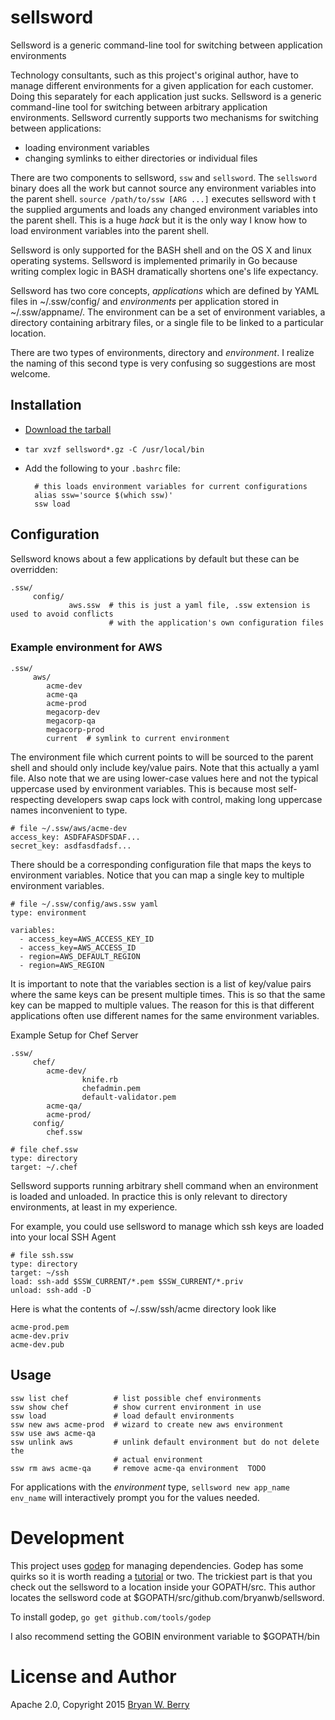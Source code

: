# sellsword

Sellsword is a generic command-line tool for switching between application environments

Technology consultants, such as this project's original author, have to manage different environments
for a given application for each customer. Doing this separately for each application just sucks. Sellsword
is a generic command-line tool for switching between arbitrary application environments. Sellsword
currently supports two mechanisms for switching between applications:

* loading environment variables
* changing symlinks to either directories or individual files

There are two components to sellsword, `ssw` and `sellsword`. The `sellsword` binary does all the
work but cannot source any environment variables into the parent shell. `source /path/to/ssw [ARG ...]`
executes sellsword with t the supplied arguments and loads any changed environment variables into
the parent shell. This is a huge *hack* but it is the only way I know how to load environment variables into the parent shell.

Sellsword is only supported for the BASH shell and on the OS X and linux operating systems. Sellsword is implemented primarily in Go because writing complex logic in BASH dramatically shortens one's life expectancy.

Sellsword has two core concepts, *applications* which are defined by YAML files in ~/.ssw/config/ and
*environments* per application stored in ~/.ssw/appname/. The environment can be a set of environment
variables, a directory containing arbitrary files, or a single file to be linked to a particular
location.

There are two types of environments, directory and *environment*. I realize the naming of this second type is very confusing so suggestions are most welcome.

## Installation

* [Download the tarball](https://github.com/bryanwb/sellsword/releases)
* `tar xvzf sellsword*.gz -C /usr/local/bin`
* Add the following to your `.bashrc` file:

        # this loads environment variables for current configurations
        alias ssw='source $(which ssw)'
        ssw load

## Configuration

Sellsword knows about a few applications by default but these can be overridden:

```
.ssw/
     config/
             aws.ssw  # this is just a yaml file, .ssw extension is used to avoid conflicts
                      # with the application's own configuration files
```


### Example environment for AWS

```
.ssw/
     aws/
        acme-dev
        acme-qa
        acme-prod
        megacorp-dev
        megacorp-qa
        megacorp-prod
        current  # symlink to current environment
```
        
The environment file which current points to will be sourced to the parent shell and should only include key/value pairs.
Note that this actually a yaml file. Also note that we are using lower-case values here and not the typical
uppercase used by environment variables. This is because most self-respecting developers swap caps lock
with control, making long uppercase names inconvenient to type.

```
# file ~/.ssw/aws/acme-dev
access_key: ASDFAFASDFSDAF...
secret_key: asdfasdfadsf...
```

There should be a corresponding configuration file that maps the keys to environment variables. Notice
that you can map a single key to multiple environment variables.

```
# file ~/.ssw/config/aws.ssw yaml
type: environment

variables:
  - access_key=AWS_ACCESS_KEY_ID
  - access_key=AWS_ACCESS_ID
  - region=AWS_DEFAULT_REGION
  - region=AWS_REGION
```

It is important to note that the variables section is a list of key/value pairs where the same keys
can be present multiple times. This is so that the same key can be mapped to multiple values. The
reason for this is that different applications often use different names for the same environment
variables.

Example Setup for Chef Server

```
.ssw/
     chef/
        acme-dev/
                knife.rb
                chefadmin.pem
                default-validator.pem
        acme-qa/
        acme-prod/
     config/
        chef.ssw
```

```
# file chef.ssw
type: directory
target: ~/.chef
```

Sellsword supports running arbitrary shell command when an environment is loaded and unloaded. In practice this
is only relevant to directory environments, at least in my experience.

For example, you could use sellsword to manage which ssh keys are loaded into your local SSH Agent

```
# file ssh.ssw
type: directory
target: ~/ssh
load: ssh-add $SSW_CURRENT/*.pem $SSW_CURRENT/*.priv
unload: ssh-add -D
```

Here is what the contents of ~/.ssw/ssh/acme directory look like

```
acme-prod.pem
acme-dev.priv
acme-dev.pub
```

## Usage

```
ssw list chef          # list possible chef environments
ssw show chef          # show current environment in use
ssw load               # load default environments
ssw new aws acme-prod  # wizard to create new aws environment
ssw use aws acme-qa
ssw unlink aws         # unlink default environment but do not delete the
                       # actual environment
ssw rm aws acme-qa     # remove acme-qa environment  TODO
```

For applications with the *environment* type, `sellsword new app_name env_name` will interactively prompt you
for the values needed.

# Development

This project uses [godep](https://github.com/tools/godep) for managing dependencies. Godep has some
quirks so it is worth reading a
[tutorial](https://blog.codeship.com/godep-dependency-management-in-golang/) or two. The trickiest
part is that you check out the sellsword to a location inside your GOPATH/src. This author locates
the sellsword code at $GOPATH/src/github.com/bryanwb/sellsword.

To install godep, `go get github.com/tools/godep`

I also recommend setting the GOBIN environment variable to $GOPATH/bin

# License and Author

Apache 2.0, Copyright 2015 [Bryan W. Berry](mailto:bryan.berry@gmail.com)  
